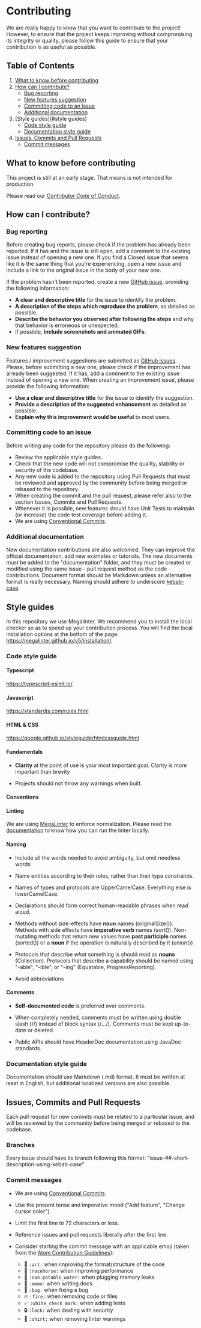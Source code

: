 # Contributing

We are really happy to know that you want to contribute to the project!
However, to ensure that the project keeps improving without compromising its integrity or quality, please follow this guide to ensure that your contribution is as useful as possible.

## Table of Contents

1. [What to know before contributing](#what-to-know-before-contributing)
2. [How can I contribute?](#how-can-i-contribute)
    - [Bug reporting](#bug-reporting)
    - [New features suggestion](#new-features-suggestion)
    - [Committing code to an issue](#committing-code-to-an-issue)
    - [Additional documentation](#additional-documentation)
3. [Style guides](#style guides)
    - [Code style guide](#code-style-guide)
    - [Documentation style guide](#documentation-style-guide)
4. [Issues, Commits and Pull Requests](#issues-commits-and-pull-requests)
    - [Commit messages](#commit-messages)

## What to know before contributing

This project is still at an early stage. That means is not intended for production.

Please read our [Contributor Code of Conduct](./CODE_OF_CONDUCT.md).

## How can I contribute?

### Bug reporting

Before creating bug reports, please check if the problem has already been reported. If it has and the issue is still open, add a comment to the existing issue instead of opening a new one. If you find a Closed issue that seems like it is the same thing that you're experiencing, open a new issue and include a link to the original issue in the body of your new one.

If the problem hasn't been reported, create a new [GitHub issue](https://docs.github.com/es/issues/tracking-your-work-with-issues/about-issues), providing the following information:

- **A clear and descriptive title**  for the issue to identify the problem.
- **A description of the steps which reproduce the problem**, as detailed as possible.
- **Describe the behavior you observed after following the steps**  and why that behavior is erroneous or unexpected.
- If possible, **include screenshots and animated GIFs**.

### New features suggestion

Features / improvement suggestions are submitted as  [GitHub issues](https://docs.github.com/es/issues/tracking-your-work-with-issues/about-issues).  Please, before submitting a new one, please check if the improvement has already been suggested. If it has, add a comment to the existing issue instead of opening a new one.
When creating an improvement issue, please provide the following information:

- **Use a clear and descriptive title** for the issue to identify the suggestion.
- **Provide a description of the suggested enhancement** as detailed as possible.
- **Explain why this improvement would be useful** to most users.

### Committing code to an issue

Before writing any code for the repository please do the following:  

- Review the applicable style guides.
- Check that the new code will not compromise the quality, stability or security of the codebase.
- Any new code is added to the repository using Pull Requests that must be reviewed and approved by the community before being merged or rebased to the repository.
- When creating the commit and the pull request, please refer also to the section Issues, Commits and Pull Requests.
- Whenever it is possible, new features should have Unit Tests to maintain (or increase) the code test coverage before adding it.
- We are using [Conventional Commits](https://www.conventionalcommits.org/en/v1.0.0/).

### Additional documentation

New documentation contributions are also welcomed. They can improve the official documentation, add new examples or tutorials.
The new documents must be added to the "documentation" folder, and they must be created or modified using the same issue - pull request method as the code contributions.
Document format should be Markdown unless an alternative format is really necessary. Naming should adhere to underscore [kebab-case](https://en.wikipedia.org/wiki/Letter_case#Special_case_styles).

## Style guides

In this repository we use Megalinter. We recommend you to install the local checker so as to speed up your contribution process. You will find the local installation options at the bottom of the page: <https://megalinter.github.io/v5/installation/>.

### Code style guide

#### Typescript

<https://typescript-eslint.io/>

#### Javascript

<https://standardjs.com/rules.html>

#### HTML & CSS

<https://google.github.io/styleguide/htmlcssguide.html>

#### Fundamentals

- **Clarity** at the point of use is your most important goal. Clarity is more important than brevity

- Projects should not throw any warnings when built.

#### Conventions

#### Linting

We are using [MegaLinter](https://github.com/megalinter/megalinter/) to enforce normalization. Please read the [documentation](https://nautilus-cyberneering.github.io/nautilus-librarian/) to know how you can run the linter locally.

#### Naming

- Include all the words needed to avoid ambiguity, but omit needless words

- Name entities according to their roles, rather than their type constraints.

- Names of types and protocols are UpperCamelCase. Everything else is lowerCamelCase.

- Declarations should form correct human-readable phrases when read aloud.

- Methods without side-effects have **noun** names (originalSize()). Methods with side effects have **imperative verb** names (sort()). Non-mutating methods that return new values have **past participle** names (sorted()) or a **noun** if the operation is naturally described by it (union())

- Protocols that describe *what* something is should read as **nouns**  (Collection). Protocols that describe a capability should be named using "-able", "-ible", or "-ing" (Equatable, ProgressReporting).

- Avoid abbreviations

#### Comments

- **Self-documented code** is preferred over comments.

- When completely needed, comments must be written using double slash (//) instead of block syntax (/*...*/). Comments must be kept up-to-date or deleted.

- Public APIs should have HeaderDoc documentation using JavaDoc standards.

### Documentation style guide

Documentation should use Markdown (.md) format. It must be written at least in English, but additional localized versions are also possible.

## Issues, Commits and Pull Requests

Each pull request for new commits must be related to a particular issue, and will be reviewed by the community before being merged or rebased to the codebase.

### Branches

Every issue should have its branch following this format: "issue-##-short-description-using-kebab-case"

### Commit messages

- We are using [Conventional Commits](https://www.conventionalcommits.org/en/v1.0.0/).
- Use the present tense and imperative mood ("Add feature", "Change cursor color").
- Limit the first line to 72 characters or less.
- Reference issues and pull requests liberally after the first line.
- Consider starting the commit message with an applicable emoji (taken from the [Atom Contribution Guidelines](https://github.com/atom/atom/blob/master/CONTRIBUTING.md)):

  - :art: `:art:` when improving the format/structure of the code
  - :racehorse: `:racehorse:` when improving performance
  - :non-potable_water: `:non-potable_water:` when plugging memory leaks
  - :memo: `:memo:` when writing docs
  - :bug: `:bug:` when fixing a bug
  - :fire: `:fire:` when removing code or files
  - :white_check_mark: `:white_check_mark:` when adding tests
  - :lock: `:lock:` when dealing with security
  - :shirt: `:shirt:` when removing linter warnings
